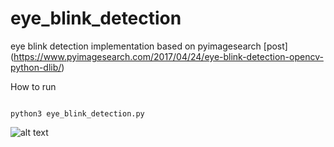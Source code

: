 # eye_blink_detection
eye blink detection implementation based on pyimagesearch [post] (https://www.pyimagesearch.com/2017/04/24/eye-blink-detection-opencv-python-dlib/)

How to run
<pre><code>
python3 eye_blink_detection.py
</code></pre>


![alt text](https://github.com/mevo12318/eye_blink_detection/blob/master/results/blink.gif)